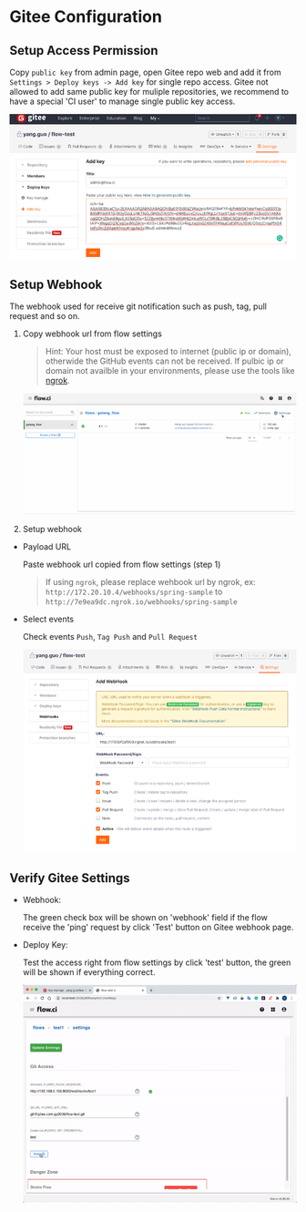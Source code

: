 # Gitee Configuration

## Setup Access Permission

Copy `public key` from admin page, open Gitee repo web and add it from `Settings > Deploy keys -> Add key` for single repo access. Gitee not allowed to add same public key for muliple repositories, we recommend to have a special 'CI user' to manage single public key access.

![setup_deploy_key](../../images/git/gitee_setup_deploy_key.png)

## Setup Webhook

The webhook used for receive git notification such as push, tag, pull request and so on.

1. Copy webhook url from flow settings
    > Hint: Your host must be exposed to internet (public ip or domain), otherwide the GitHub events can not be received.
    > If pulbic ip or domain not availble in your environments, please use the tools like [ngrok](https://ngrok.com/).  

   ![webhook settings](../../images/git/select_webhook_url.gif)

2. Setup webhook

- Payload URL

  Paste webhook url copied from flow settings (step 1)

  > If using `ngrok`, please replace wehbook url by ngrok, ex: `http://172.20.10.4/webhooks/spring-sample` to `http://7e9ea9dc.ngrok.io/webhooks/spring-sample`

- Select events

  Check events `Push`, `Tag Push` and `Pull Request`

  ![events](../../images/git/gitee_setup_webhook.png)

## Verify Gitee Settings

- Webhook:

  The green check box will be shown on 'webhook' field if the flow receive the 'ping' request by click 'Test' button on Gitee webhook page.

- Deploy Key:
  
  Test the access right from flow settings by click 'test' button, the green will be shown if everything correct.

  ![gitlab_test](../../images/git/gitee_test_config.gif)